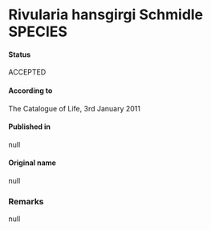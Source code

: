 # Rivularia hansgirgi Schmidle SPECIES

#### Status
ACCEPTED

#### According to
The Catalogue of Life, 3rd January 2011

#### Published in
null

#### Original name
null

### Remarks
null
